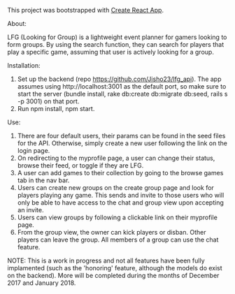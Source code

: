 This project was bootstrapped with [Create React App](https://github.com/facebookincubator/create-react-app).

About:

LFG (Looking for Group) is a lightweight event planner for gamers looking to form groups. By using the search function, they can search for players that play a specific game, assuming that user is actively looking for a group.

Installation:

1) Set up the backend (repo https://github.com/Jisho23/lfg_api). The app assumes using http://localhost:3001 as the default port, so make sure to start the server (bundle install, rake db:create db:migrate db:seed, rails s -p 3001) on that port.  
2) Run npm install, npm start.

Use:
1) There are four default users, their params can be found in the seed files for the API. Otherwise, simply create a new user following the link on the login page.
2) On redirecting to the myprofile page, a user can change their status, browse their feed, or toggle if they are LFG. 
3) A user can add games to their collection by going to the browse games tab in the nav bar.
4) Users can create new groups on the create group page and look for players playing any game. This sends and invite to those users who will only be able to have access to the chat and group view upon accepting an invite.
5) Users can view groups by following a clickable link on their myprofile page.
6) From the group view, the owner can kick players or disban. Other players can leave the group. All members of a group can use the chat feature. 

NOTE: This is a work in progress and not all features have been fully implamented (such as the 'honoring' feature, although the models do exist on the backend). More will be completed during the months of December 2017 and January 2018.

